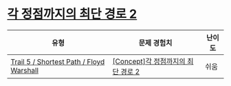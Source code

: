 # [각 정점까지의 최단 경로 2](https://www.codetree.ai/trails/complete/curated-cards/intro-shortest-path-to-each-vertex-2)

|유형|문제 경험치|난이도|
|---|---|---|
|[Trail 5 / Shortest Path / Floyd Warshall](https://www.codetree.ai/trail-info/intermediate-mid/)|[[Concept]각 정점까지의 최단 경로 2](https://www.codetree.ai/trails/complete/curated-cards/intro-shortest-path-to-each-vertex-2/)|쉬움|

